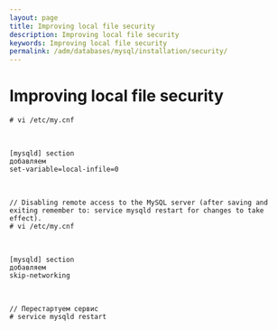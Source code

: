 ```yaml
---
layout: page
title: Improving local file security
description: Improving local file security
keywords: Improving local file security
permalink: /adm/databases/mysql/installation/security/
---
```


# Improving local file security

    # vi /etc/my.cnf

<br/>

    [mysqld] section
    добавляем
    set-variable=local-infile=0

<br/>

    // Disabling remote access to the MySQL server (after saving and exiting remember to: service mysqld restart for changes to take effect).
    # vi /etc/my.cnf

<br/>

    [mysqld] section
    добавляем
    skip-networking

<br/>

    // Перестартуем сервис
    # service mysqld restart

